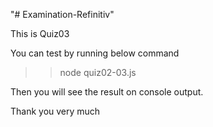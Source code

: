 "# Examination-Refinitiv" 

This is Quiz03 

You can test by running below command 

>> node quiz02-03.js <parameter>

Then you will see the result on console output.

Thank you very much

